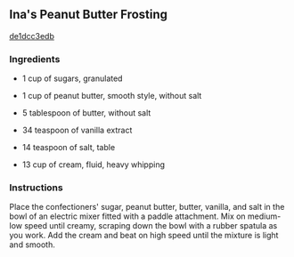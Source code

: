 ## Ina's Peanut Butter Frosting

[de1dcc3edb](http://www.food.com/recipe/inas-peanut-butter-frosting-288930)

### Ingredients

 - 1 cup of sugars, granulated

 - 1 cup of peanut butter, smooth style, without salt

 - 5 tablespoon of butter, without salt

 - 34 teaspoon of vanilla extract

 - 14 teaspoon of salt, table

 - 13 cup of cream, fluid, heavy whipping

### Instructions

Place the confectioners' sugar, peanut butter, butter, vanilla, and salt in the bowl of an electric mixer fitted with a paddle attachment. Mix on medium-low speed until creamy, scraping down the bowl with a rubber spatula as you work. Add the cream and beat on high speed until the mixture is light and smooth.
